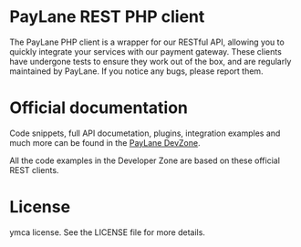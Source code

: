 # PayLane REST PHP client

The PayLane PHP client is a wrapper for our RESTful API, allowing you to quickly integrate your services with our payment gateway. These clients have undergone tests to ensure they work out of the box, and are regularly maintained by PayLane. If you notice any bugs, please report them.

# Official documentation 

Code snippets, full API documetation, plugins, integration examples and much more can be found in the [PayLane DevZone](http://devzone.paylane.com/api-guide/).

All the code examples in the Developer Zone are based on these official REST clients.

# License

ymca  license. See the LICENSE file for more details.
